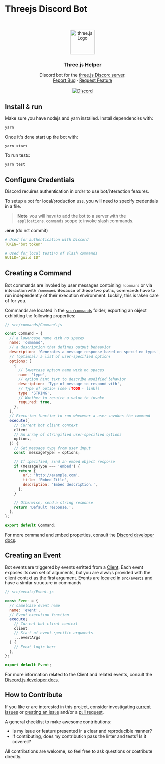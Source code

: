# Threejs Discord Bot

<br />
<p align="center">
  <a href="https://threejs.org">
    <img src="https://github.com/mrdoob/three.js/blob/master/icon.png?raw=true" alt="three.js Logo" width="80" height="80">
  </a>

  <h3 align="center">Three.js Helper</h3>

  <p align="center">
    Discord bot for the <a href="https://discord.gg/HF4UdyF">three.js Discord server</a>.
    <br />
    <a href="https://github.com/threejs/discord-bot/issues">Report Bug</a>
    ·
    <a href="https://github.com/threejs/discord-bot/issues">Request Feature</a>
    <br />
    <br />
    <a href="https://discord.gg/HF4UdyF">
      <img src="https://img.shields.io/discord/740090768164651008?style=flat&colorA=FFFFFF&colorB=FFFFFF&label=Discord&logo=discord" alt="Discord" />
    </a>
  </p>
</p>

## Install & run

Make sure you have nodejs and yarn installed. Install dependencies with:

```bash
yarn
```

Once it's done start up the bot with:

```bash
yarn start
```

To run tests:

```bash
yarn test
```

## Configure Credentials

Discord requires authentication in order to use bot/interaction features.

To setup a bot for local/production use, you will need to specify credentials in a file.

> **Note**: you will have to add the bot to a server with the `applications.commands` scope to invoke slash commands.

**.env** (do not commit)

```yaml
# Used for authentication with Discord
TOKEN="bot token"

# Used for local testing of slash commands
GUILD="guild ID"
```

## Creating a Command

Bot commands are invoked by user messages containing `!command` or via interaction with `/command`. Because of these two paths, commands have to run independently of their execution environment. Luckily, this is taken care of for you.

Commands are located in the [`src/commands`](https://github.com/threejs/discord-bot/tree/main/src/commands) folder, exporting an object exhibiting the following properties:

```js
// src/commands/Command.js

const Command = {
  // a lowercase name with no spaces
  name: 'command',
  // a description that defines output behaavior
  description: 'Generates a message response based on specified type.',
  // (optional) a list of user-specified options
  options: [
    {
      // lowercase option name with no spaces
      name: 'type',
      // option hint text to describe modified behavior
      description: 'Type of message to respond with',
      // Type of option (see [TODO - link])
      type: 'STRING',
      // Whether to require a value to invoke
      required: true,
    },
  ],
  // Execution function to run whenever a user invokes the command
  execute({
    // Current bot client context
    client,
    // An array of stringified user-specified options
    options,
  }) {
    // Get message type from user input
    const [messageType] = options;

    // If specified, send an embed object response
    if (messageType === 'embed') {
      return {
        url: 'http://example.com',
        title: 'Embed Title',
        description: 'Embed description.',
      };
    }

    // Otherwise, send a string response
    return 'Default response.';
  },
};

export default Command;
```

For more command and embed properties, consult the [Discord developer docs](https://discord.com/developers/docs/intro).

## Creating an Event

Bot events are triggered by events emitted from a [Client](https://discord.js.org/#/docs/main/stable/class/Client). Each event exposes its own set of arguments, but you are always provided with the client context as the first argument. Events are located in [`src/events`](https://github.com/threejs/discord-bot/tree/main/src/events) and have a similar structure to commands:

```js
// src/events/Event.js

const Event = {
  // camelCase event name
  name: 'event',
  // Event execution function
  execute(
    // Current bot client context
    client,
    // Start of event-specific arguments
    ...eventArgs
  ) {
    // Event logic here
  },
};

export default Event;
```

For more information related to the Client and related events, consult the [Discord.js developer docs](https://discord.js.org/#/docs/main/stable/class/Client).

## How to Contribute

If you like or are interested in this project, consider investigating [current issues](https://github.com/threejs/discord-bot/issues) or [creating an issue](https://github.com/threejs/discord-bot/issues) and/or a [pull request](https://github.com/threejs/discord-bot/pulls).

A general checklist to make awesome contributions:

- Is my issue or feature presented in a clear and reproducible manner?
- If contributing, does my contribution pass the linter and tests? Is it covered?

All contributions are welcome, so feel free to ask questions or contribute directly.
